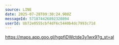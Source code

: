 ```yaml
---
source: LINE
date: 2025-07-28T09:30:24.908Z
messageId: 571874426892320894
userId: Ub72e0555cbf4df6c5440b4dc7993c71d
---
```


https://maps.app.goo.gl/hgpfiDWctde3y1wx9?g_st=al